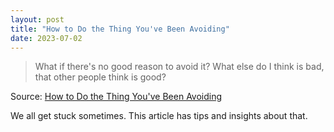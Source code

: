 ```yaml
---
layout: post
title: "How to Do the Thing You've Been Avoiding"
date: 2023-07-02
---
```


> What if there's no good reason to avoid it? What else do I think is bad,
that other people think is good?

Source: [How to Do the Thing You've Been Avoiding](
https://jasonfeifer.beehiiv.com/p/the-thing-that-seems-like-a-bad-idea-maybe-try-it
)

We all get stuck sometimes. This article has tips and insights about that.

